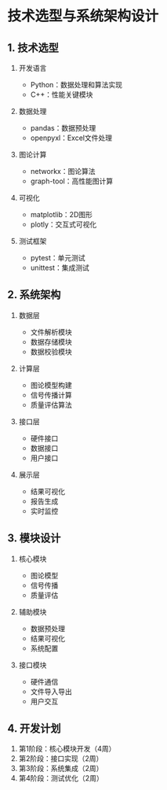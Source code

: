 # 技术选型与系统架构设计

## 1. 技术选型
1. 开发语言
   - Python：数据处理和算法实现
   - C++：性能关键模块

2. 数据处理
   - pandas：数据预处理
   - openpyxl：Excel文件处理

3. 图论计算
   - networkx：图论算法
   - graph-tool：高性能图计算

4. 可视化
   - matplotlib：2D图形
   - plotly：交互式可视化

5. 测试框架
   - pytest：单元测试
   - unittest：集成测试

## 2. 系统架构
1. 数据层
   - 文件解析模块
   - 数据存储模块
   - 数据校验模块

2. 计算层
   - 图论模型构建
   - 信号传播计算
   - 质量评估算法

3. 接口层
   - 硬件接口
   - 数据接口
   - 用户接口

4. 展示层
   - 结果可视化
   - 报告生成
   - 实时监控

## 3. 模块设计
1. 核心模块
   - 图论模型
   - 信号传播
   - 质量评估

2. 辅助模块
   - 数据预处理
   - 结果可视化
   - 系统配置

3. 接口模块
   - 硬件通信
   - 文件导入导出
   - 用户交互

## 4. 开发计划
1. 第1阶段：核心模块开发（4周）
2. 第2阶段：接口实现（2周）
3. 第3阶段：系统集成（2周）
4. 第4阶段：测试优化（2周）